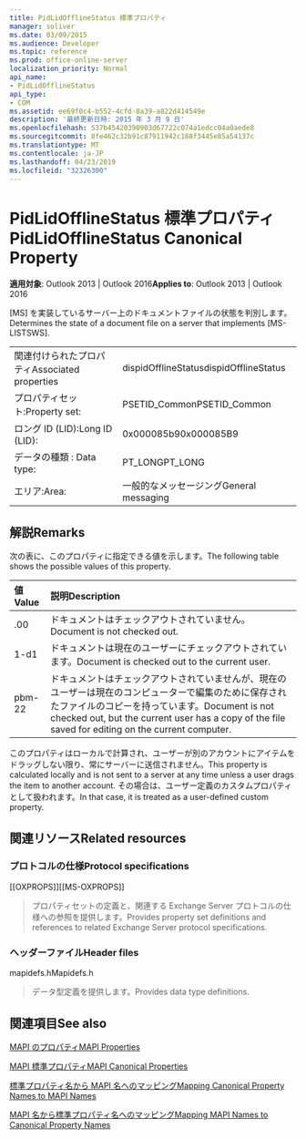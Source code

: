 ```yaml
---
title: PidLidOfflineStatus 標準プロパティ
manager: soliver
ms.date: 03/09/2015
ms.audience: Developer
ms.topic: reference
ms.prod: office-online-server
localization_priority: Normal
api_name:
- PidLidOfflineStatus
api_type:
- COM
ms.assetid: ee69f0c4-b552-4cfd-8a39-a822d414549e
description: '最終更新日時: 2015 年 3 月 9 日'
ms.openlocfilehash: 537b45420390903d67722c074a1edcc04a0aede8
ms.sourcegitcommit: 8fe462c32b91c87911942c188f3445e85a54137c
ms.translationtype: MT
ms.contentlocale: ja-JP
ms.lasthandoff: 04/23/2019
ms.locfileid: "32326300"
---
```

# <a name="pidlidofflinestatus-canonical-property"></a><span data-ttu-id="cbd1a-103">PidLidOfflineStatus 標準プロパティ</span><span class="sxs-lookup"><span data-stu-id="cbd1a-103">PidLidOfflineStatus Canonical Property</span></span>

  
  
<span data-ttu-id="cbd1a-104">**適用対象**: Outlook 2013 | Outlook 2016</span><span class="sxs-lookup"><span data-stu-id="cbd1a-104">**Applies to**: Outlook 2013 | Outlook 2016</span></span> 
  
<span data-ttu-id="cbd1a-105">[MS] を実装しているサーバー上のドキュメントファイルの状態を判別します。</span><span class="sxs-lookup"><span data-stu-id="cbd1a-105">Determines the state of a document file on a server that implements [MS-LISTSWS].</span></span>
  
|||
|:-----|:-----|
|<span data-ttu-id="cbd1a-106">関連付けられたプロパティ</span><span class="sxs-lookup"><span data-stu-id="cbd1a-106">Associated properties</span></span>  <br/> |<span data-ttu-id="cbd1a-107">dispidOfflineStatus</span><span class="sxs-lookup"><span data-stu-id="cbd1a-107">dispidOfflineStatus</span></span>  <br/> |
|<span data-ttu-id="cbd1a-108">プロパティセット:</span><span class="sxs-lookup"><span data-stu-id="cbd1a-108">Property set:</span></span>  <br/> |<span data-ttu-id="cbd1a-109">PSETID_Common</span><span class="sxs-lookup"><span data-stu-id="cbd1a-109">PSETID_Common</span></span>  <br/> |
|<span data-ttu-id="cbd1a-110">ロング ID (LID):</span><span class="sxs-lookup"><span data-stu-id="cbd1a-110">Long ID (LID):</span></span>  <br/> |<span data-ttu-id="cbd1a-111">0x000085b9</span><span class="sxs-lookup"><span data-stu-id="cbd1a-111">0x000085B9</span></span>  <br/> |
|<span data-ttu-id="cbd1a-112">データの種類 : </span><span class="sxs-lookup"><span data-stu-id="cbd1a-112">Data type:</span></span>  <br/> |<span data-ttu-id="cbd1a-113">PT_LONG</span><span class="sxs-lookup"><span data-stu-id="cbd1a-113">PT_LONG</span></span>  <br/> |
|<span data-ttu-id="cbd1a-114">エリア:</span><span class="sxs-lookup"><span data-stu-id="cbd1a-114">Area:</span></span>  <br/> |<span data-ttu-id="cbd1a-115">一般的なメッセージング</span><span class="sxs-lookup"><span data-stu-id="cbd1a-115">General messaging</span></span>  <br/> |
   
## <a name="remarks"></a><span data-ttu-id="cbd1a-116">解説</span><span class="sxs-lookup"><span data-stu-id="cbd1a-116">Remarks</span></span>

<span data-ttu-id="cbd1a-117">次の表に、このプロパティに指定できる値を示します。</span><span class="sxs-lookup"><span data-stu-id="cbd1a-117">The following table shows the possible values of this property.</span></span>
  
|<span data-ttu-id="cbd1a-118">**値**</span><span class="sxs-lookup"><span data-stu-id="cbd1a-118">**Value**</span></span>|<span data-ttu-id="cbd1a-119">**説明**</span><span class="sxs-lookup"><span data-stu-id="cbd1a-119">**Description**</span></span>|
|:-----|:-----|
|<span data-ttu-id="cbd1a-120">.0</span><span class="sxs-lookup"><span data-stu-id="cbd1a-120">0</span></span>  <br/> |<span data-ttu-id="cbd1a-121">ドキュメントはチェックアウトされていません。</span><span class="sxs-lookup"><span data-stu-id="cbd1a-121">Document is not checked out.</span></span>  <br/> |
|<span data-ttu-id="cbd1a-122">1-d</span><span class="sxs-lookup"><span data-stu-id="cbd1a-122">1</span></span>  <br/> |<span data-ttu-id="cbd1a-123">ドキュメントは現在のユーザーにチェックアウトされています。</span><span class="sxs-lookup"><span data-stu-id="cbd1a-123">Document is checked out to the current user.</span></span>  <br/> |
|<span data-ttu-id="cbd1a-124">pbm-2</span><span class="sxs-lookup"><span data-stu-id="cbd1a-124">2</span></span>  <br/> |<span data-ttu-id="cbd1a-125">ドキュメントはチェックアウトされていませんが、現在のユーザーは現在のコンピューターで編集のために保存されたファイルのコピーを持っています。</span><span class="sxs-lookup"><span data-stu-id="cbd1a-125">Document is not checked out, but the current user has a copy of the file saved for editing on the current computer.</span></span>  <br/> |
   
<span data-ttu-id="cbd1a-126">このプロパティはローカルで計算され、ユーザーが別のアカウントにアイテムをドラッグしない限り、常にサーバーに送信されません。</span><span class="sxs-lookup"><span data-stu-id="cbd1a-126">This property is calculated locally and is not sent to a server at any time unless a user drags the item to another account.</span></span> <span data-ttu-id="cbd1a-127">その場合は、ユーザー定義のカスタムプロパティとして扱われます。</span><span class="sxs-lookup"><span data-stu-id="cbd1a-127">In that case, it is treated as a user-defined custom property.</span></span>
  
## <a name="related-resources"></a><span data-ttu-id="cbd1a-128">関連リソース</span><span class="sxs-lookup"><span data-stu-id="cbd1a-128">Related resources</span></span>

### <a name="protocol-specifications"></a><span data-ttu-id="cbd1a-129">プロトコルの仕様</span><span class="sxs-lookup"><span data-stu-id="cbd1a-129">Protocol specifications</span></span>

<span data-ttu-id="cbd1a-130">[[OXPROPS]]</span><span class="sxs-lookup"><span data-stu-id="cbd1a-130">[[MS-OXPROPS]]</span></span> 
  
> <span data-ttu-id="cbd1a-131">プロパティセットの定義と、関連する Exchange Server プロトコルの仕様への参照を提供します。</span><span class="sxs-lookup"><span data-stu-id="cbd1a-131">Provides property set definitions and references to related Exchange Server protocol specifications.</span></span>
    
### <a name="header-files"></a><span data-ttu-id="cbd1a-132">ヘッダーファイル</span><span class="sxs-lookup"><span data-stu-id="cbd1a-132">Header files</span></span>

<span data-ttu-id="cbd1a-133">mapidefs.h</span><span class="sxs-lookup"><span data-stu-id="cbd1a-133">Mapidefs.h</span></span>
  
> <span data-ttu-id="cbd1a-134">データ型定義を提供します。</span><span class="sxs-lookup"><span data-stu-id="cbd1a-134">Provides data type definitions.</span></span>
    
## <a name="see-also"></a><span data-ttu-id="cbd1a-135">関連項目</span><span class="sxs-lookup"><span data-stu-id="cbd1a-135">See also</span></span>



[<span data-ttu-id="cbd1a-136">MAPI のプロパティ</span><span class="sxs-lookup"><span data-stu-id="cbd1a-136">MAPI Properties</span></span>](mapi-properties.md)
  
[<span data-ttu-id="cbd1a-137">MAPI 標準プロパティ</span><span class="sxs-lookup"><span data-stu-id="cbd1a-137">MAPI Canonical Properties</span></span>](mapi-canonical-properties.md)
  
[<span data-ttu-id="cbd1a-138">標準プロパティ名から MAPI 名へのマッピング</span><span class="sxs-lookup"><span data-stu-id="cbd1a-138">Mapping Canonical Property Names to MAPI Names</span></span>](mapping-canonical-property-names-to-mapi-names.md)
  
[<span data-ttu-id="cbd1a-139">MAPI 名から標準プロパティ名へのマッピング</span><span class="sxs-lookup"><span data-stu-id="cbd1a-139">Mapping MAPI Names to Canonical Property Names</span></span>](mapping-mapi-names-to-canonical-property-names.md)

